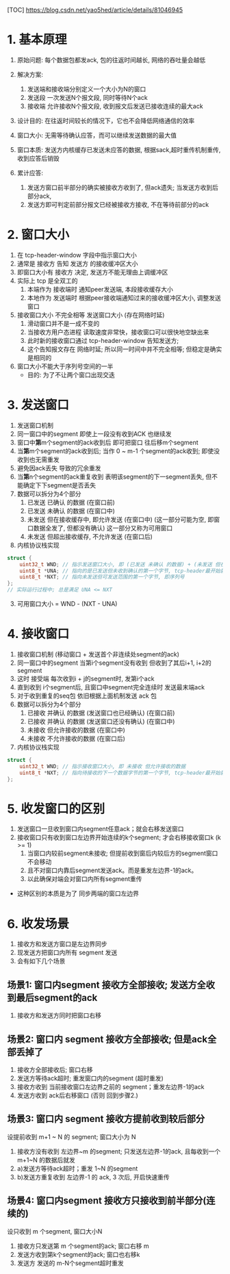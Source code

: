 [TOC]
https://blog.csdn.net/yao5hed/article/details/81046945

# 1. 基本原理
1. 原始问题: 每个数据包都发ack, 包的往返时间越长, 网络的吞吐量会越低
2. 解决方案:
    1. 发送端和接收端分别定义一个大小为N的窗口
    2. 发送段 一次发送N个报文段, 同时等待N个ack
    3. 接收端 允许接收N个报文段, 收到报文后发送已接收连续的最大ack

3. 设计目的: 在往返时间较长的情况下，它也不会降低网络通信的效率
4. 窗口大小: 无需等待确认应答，而可以继续发送数据的最大值
5. 窗口本质: 发送方内核缓存已发送未应答的数据, 根据sack,超时重传机制重传, 收到应答后销毁
6. 累计应答:
    1. 发送方窗口前半部分的确实被接收方收到了, 但ack遗失; 当发送方收到后部分ack, 
    2. 发送方即可判定前部分报文已经被接收方接收, 不在等待前部分的ack

# 2. 窗口大小
1. 在 tcp-header-window 字段中指示窗口大小
2. 通常是 接收方 告知 发送方 的接收缓冲区大小
3. 即窗口大小有 接收方 决定, 发送方不能无理由上调缓冲区
4. 实际上 tcp 是全双工的
    1. 本端作为 接收端时 通知peer发送端, 本段接收缓存大小
    2. 本地作为 发送端时 根据peer接收端通知过来的接收缓冲区大小, 调整发送窗口 
5. 接收窗口大小 不完全相等 发送窗口大小 (存在网络时延)
    1. 滑动窗口并不是一成不变的
    2. 当接收方用户态进程 读取速度非常快，接收窗口可以很快地空缺出来
    3. 此时新的接收窗口通过 tcp-header-window 告知发送方;
    4. 这个告知报文存在 网络时延; 所以同一时间中并不完全相等; 但稳定是确实是相同的
6. 窗口大小不能大于序列号空间的一半
    + 目的: 为了不让两个窗口出现交迭

# 3. 发送窗口
1. 发送窗口机制
  1. 同一窗口中的segment 即使上一段没有收到ACK 也继续发
  2. 窗口中**第**m个segment的ack收到后 即可把窗口 往后移m个segment
  3. 当**第**m个segment的ack收到后; 当作 0 ~ m-1 个segment的ack收到; 即使没收到也无需重发
  4. 避免因ack丢失 导致的冗余重发
  5. 当**第**n个segment的ack重复收到 表明该segment的下一segment丢失, 但不能确定下下segment是否丢失
2. 数据可以拆分为4个部分
    1. 已发送 已确认 的数据 (在窗口前)
    2. 已发送 未确认 的数据 (在窗口中)
    3. 未发送 但在接收缓存中, 即允许发送 (在窗口中)
       (这一部分可能为空, 即窗口数据全发了, 但都没有确认)
       这一部分又称为可用窗口
    4. 未发送 但超出接收缓存, 不允许发送 (在窗口后)
2. 内核协议栈实现
```c++
struct {
    uint32_t WND; // 指示发送窗口大小, 即 (已发送 未确认 的数据) + (未发送 但在接收缓存中)
    uint8_t *UNA; // 指向的是已发送但未收到确认的第一个字节, tcp-header最开始就是seq, 所以也指向seq
    uint8_t *NXT; // 指向未发送但可发送范围的第一个字节, 即序列号
};
// 实际运行过程中; 总是满足 UNA <= NXT
```
3. 可用窗口大小 = WND - (NXT - UNA)

# 4. 接收窗口
1. 接收窗口机制 (移动窗口 + 发送首个非连续处segment的ack)
  1. 同一窗口中的segment 当第i个segment没有收到 但收到了其后i+1, i+2的segment
  2. 这时 接受端 每次收到i + j的segment时, 发第i个ack
  3. 直到收到 i个segment后, 且窗口中segment完全连续时 发送最末端ack
  4. 对于收到重复的seq包 依旧根据上面机制发送 ack 包
2. 数据可以拆分为4个部分
    1. 已接收 并确认 的数据 (发送窗口也已经确认) (在窗口前)
    2. 已接收 并确认 的数据 (发送窗口还没有确认) (在窗口中)
    3. 未接收 但允许接收的数据 (在窗口中)
    4. 未接收 不允许接收的数据 (在窗口后)
2. 内核协议栈实现
```c++
struct {
    uint32_t WND; // 指示接收窗口大小, 即 未接收 但允许接收的数据
    uint8_t *NXT; // 指向待接收的下一个数据字节的第一个字节, tcp-header最开始就是seq, 所以也指向seq
};
```

# 5. 收发窗口的区别
1. 发送窗口一旦收到窗口内segment任意ack；就会右移发送窗口
2. 接收窗口只有收到窗口左边界开始连续的k个segment; 才会右移接收窗口k (k >= 1)
    1. 当窗口内较前segment未接收; 但提前收到窗后内较后方的segment窗口不会移动
    2. 且不对窗口内靠后segment发送ack。而是重发左边界-1的ack。
    3. 以此确保对端会对窗口内所有segment重传
+ 这种区别的本质是为了 同步两端的窗口左边界

# 6. 收发场景
1. 接收方和发送方窗口是左边界同步
2. 现发送方把窗口内所有 segment 发送
3. 会有如下几个场景

## 场景1: 窗口内segment 接收方全部接收; 发送方全收到最后segment的ack
1. 接收方和发送方同时把窗口右移

## 场景2: 窗口内 segment 接收方全部接收; 但是ack全部丢掉了
1. 接收方全部接收后; 窗口右移
2. 发送方等待ack超时; 重发窗口内的segment (超时重发)
3. 接收方收到 当前接收窗口左边界之前的 segment；重发左边界-1的ack
4. 发送方收到 ack后右移窗口 (否则 回到步骤2.)

## 场景3: 窗口内 segment 接收方提前收到较后部分
设提前收到 m+1 ~ N 的 segment; 窗口大小为 N
1. 接收方没有收到 左边界~m 的segment; 只发送左边界-1的ack, 且每收到一个 m+1~N 的数据后就发
2. a)发送方等待ack超时；重发 1~N 的segment
3. b)发送方重复收到 左边界-1 的 ack, 3 次后, 开启快速重传

## 场景4: 窗口内segment 接收方只接收到前半部分(连续的)
设只收到 m 个segment, 窗口大小N
1. 接收方只发送第 m 个segment的ack; 窗口右移 m
2. 发送方收到第k个segment的ack; 窗口也右移k
3. 发送方 发送的 m-N个segment超时重发